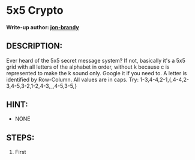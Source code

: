 # 5x5 Crypto
#### Write-up author: [jon-brandy](https://github.com/jon-brandy)
## DESCRIPTION:
Ever heard of the 5x5 secret message system? If not, basically it's a 5x5 grid with all letters of the alphabet in order, 
without k because c is represented to make the k sound only. Google it if you need to. A letter is identified by Row-Column.
All values are in caps. Try: 1-3,4-4,2-1,{,4-4,2-3,4-5,3-2,1-2,4-3,_,4-5,3-5,}

## HINT:
- NONE

## STEPS:
1. First
